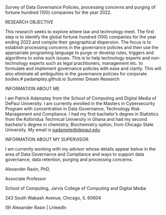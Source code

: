  

Survey of Data Governance Policies, processing concerns and purging of fortune hundred (100) companies for the year 2022.


RESEARCH OBJECTIVE

This research seeks to explore where law and technology meet. The first step is to identify the global fortune hundred (100) companies for the year ending 2022 and compile their geographical dispersion. The focus is to establish processing concerns in the governance policies and then use the appropriate programing language to purge or develop rules, triggers and algorithms to solve such issues. This is to help technology experts and non-technology experts such as legal practitioners, management etc. to formulate and implement governance policies with ease and clarity. This will also eliminate all ambiguities in the governance policies for corporate bodies.# padamptey.github.io
Summer Dream Research




INFORMATION ABOUT ME

I am Patrick Adamptey from the School of Computing and Digital Media of DePaul University. I am currently enrolled in the Masters in Cybersecurity Program with concentration in Data Governance, Technology Risk Management and Compliance. I had my first bachelor’s degree in Statistics from the Koforidua Technical University in Ghana and had my second bachelor’s degree in chemistry, Biochemistry option, from Chicago State University. My email is padampte@depaul.edu




INFORMATION ABOUT MY SUPERVISOR.


 I am currently working with my advisor whose details appear below in the area of Data Governance and Compliance and ways to support data governance, data retention, purging and processing concerns.

Alexander Rasin, PhD, 

Associate Professor

School of Computing, Jarvis College of Computing and Digital Media

243 South Wabash Avenue, Chicago, IL 60604

(9) Alexander Rasin | LinkedIn
